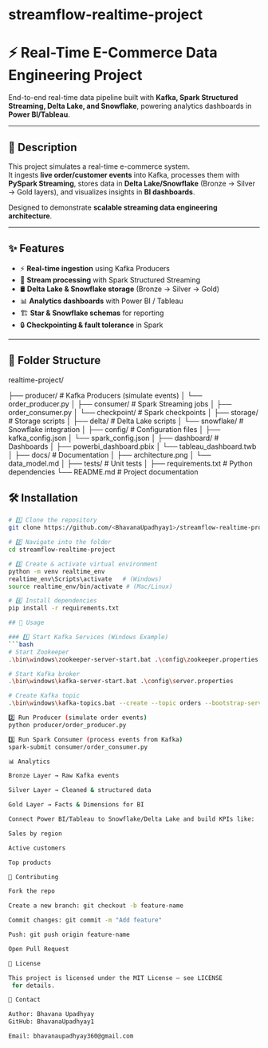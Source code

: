 # streamflow-realtime-project

# ⚡ Real-Time E-Commerce Data Engineering Project
End-to-end real-time data pipeline built with **Kafka, Spark Structured Streaming, Delta Lake, and Snowflake**, powering analytics dashboards in **Power BI/Tableau**.

---

## 📖 Description
This project simulates a real-time e-commerce system.  
It ingests **live order/customer events** into Kafka, processes them with **PySpark Streaming**, stores data in **Delta Lake/Snowflake** (Bronze → Silver → Gold layers), and visualizes insights in **BI dashboards**.  

Designed to demonstrate **scalable streaming data engineering architecture**.

---

## ✨ Features
- ⚡ **Real-time ingestion** using Kafka Producers  
- 🔄 **Stream processing** with Spark Structured Streaming  
- 🛢️ **Delta Lake & Snowflake storage** (Bronze → Silver → Gold)  
- 📊 **Analytics dashboards** with Power BI / Tableau  
- 🏗️ **Star & Snowflake schemas** for reporting  
- 🔒 **Checkpointing & fault tolerance** in Spark  

---

## 📂 Folder Structure


realtime-project/


├── producer/ # Kafka Producers (simulate events)
│ └── order_producer.py
│
├── consumer/ # Spark Streaming jobs
│ ├── order_consumer.py
│ └── checkpoint/ # Spark checkpoints
│
├── storage/ # Storage scripts
│ ├── delta/ # Delta Lake scripts
│ └── snowflake/ # Snowflake integration
│
├── config/ # Configuration files
│ ├── kafka_config.json
│ └── spark_config.json
│
├── dashboard/ # Dashboards
│ ├── powerbi_dashboard.pbix
│ └── tableau_dashboard.twb
│
├── docs/ # Documentation
│ ├── architecture.png
│ └── data_model.md
│
├── tests/ # Unit tests
│
├── requirements.txt # Python dependencies
└── README.md # Project documentation

## 🛠️ Installation
```bash
# 1️⃣ Clone the repository
git clone https://github.com/<BhavanaUpadhyay1>/streamflow-realtime-project.git

# 2️⃣ Navigate into the folder
cd streamflow-realtime-project

# 3️⃣ Create & activate virtual environment
python -m venv realtime_env
realtime_env\Scripts\activate   # (Windows)
source realtime_env/bin/activate # (Mac/Linux)

# 4️⃣ Install dependencies
pip install -r requirements.txt

## 🚀 Usage

### 1️⃣ Start Kafka Services (Windows Example)
```bash
# Start Zookeeper
.\bin\windows\zookeeper-server-start.bat .\config\zookeeper.properties

# Start Kafka broker
.\bin\windows\kafka-server-start.bat .\config\server.properties

# Create Kafka topic
.\bin\windows\kafka-topics.bat --create --topic orders --bootstrap-server localhost:9092 --partitions 3 --replication-factor 1

2️⃣ Run Producer (simulate order events)
python producer/order_producer.py

3️⃣ Run Spark Consumer (process events from Kafka)
spark-submit consumer/order_consumer.py

📊 Analytics

Bronze Layer → Raw Kafka events

Silver Layer → Cleaned & structured data

Gold Layer → Facts & Dimensions for BI

Connect Power BI/Tableau to Snowflake/Delta Lake and build KPIs like:

Sales by region

Active customers

Top products

🤝 Contributing

Fork the repo

Create a new branch: git checkout -b feature-name

Commit changes: git commit -m "Add feature"

Push: git push origin feature-name

Open Pull Request

📜 License

This project is licensed under the MIT License — see LICENSE
 for details.

📧 Contact

Author: Bhavana Upadhyay
GitHub: BhavanaUpadhyay1

Email: bhavanaupadhyay360@gmail.com

